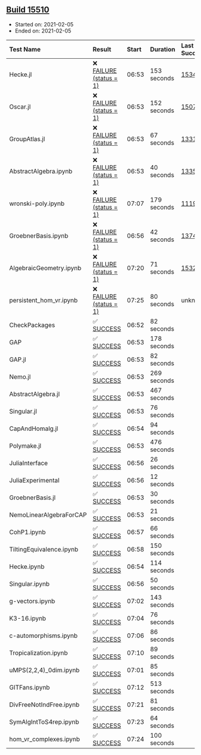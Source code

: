 ## [Build 15510](https://oscarci.mathematik.uni-kl.de/job/oscar/15510/)

* Started on: 2021-02-05
* Ended on: 2021-02-05

| Test Name    | Result | Start | Duration | Last Success | First Failure |
|:-------------|:-------|:------|:---------|:-------------|:--------------|
| Hecke.jl | ❌ [FAILURE (status = 1)](https://oscarci.mathematik.uni-kl.de/job/oscar/15510/artifact/logs/build-15510/Hecke.jl.log) | 06:53 | 153 seconds | [15344](https://oscarci.mathematik.uni-kl.de/job/oscar/15344/) | [15348](https://oscarci.mathematik.uni-kl.de/job/oscar/15348/) |
| Oscar.jl | ❌ [FAILURE (status = 1)](https://oscarci.mathematik.uni-kl.de/job/oscar/15510/artifact/logs/build-15510/Oscar.jl.log) | 06:53 | 152 seconds | [15079](https://oscarci.mathematik.uni-kl.de/job/oscar/15079/) | [15080](https://oscarci.mathematik.uni-kl.de/job/oscar/15080/) |
| GroupAtlas.jl | ❌ [FAILURE (status = 1)](https://oscarci.mathematik.uni-kl.de/job/oscar/15510/artifact/logs/build-15510/GroupAtlas.jl.log) | 06:53 | 67 seconds | [13311](https://oscarci.mathematik.uni-kl.de/job/oscar/13311/) | [13312](https://oscarci.mathematik.uni-kl.de/job/oscar/13312/) |
| AbstractAlgebra.ipynb | ❌ [FAILURE (status = 1)](https://oscarci.mathematik.uni-kl.de/job/oscar/15510/artifact/logs/build-15510/AbstractAlgebra.ipynb.log) | 06:53 | 40 seconds | [13355](https://oscarci.mathematik.uni-kl.de/job/oscar/13355/) | [13356](https://oscarci.mathematik.uni-kl.de/job/oscar/13356/) |
| wronski-poly.ipynb | ❌ [FAILURE (status = 1)](https://oscarci.mathematik.uni-kl.de/job/oscar/15510/artifact/logs/build-15510/wronski-poly.ipynb.log) | 07:07 | 179 seconds | [11192](https://oscarci.mathematik.uni-kl.de/job/oscar/11192/) | [11193](https://oscarci.mathematik.uni-kl.de/job/oscar/11193/) |
| GroebnerBasis.ipynb | ❌ [FAILURE (status = 1)](https://oscarci.mathematik.uni-kl.de/job/oscar/15510/artifact/logs/build-15510/GroebnerBasis.ipynb.log) | 06:56 | 42 seconds | [13748](https://oscarci.mathematik.uni-kl.de/job/oscar/13748/) | [13749](https://oscarci.mathematik.uni-kl.de/job/oscar/13749/) |
| AlgebraicGeometry.ipynb | ❌ [FAILURE (status = 1)](https://oscarci.mathematik.uni-kl.de/job/oscar/15510/artifact/logs/build-15510/AlgebraicGeometry.ipynb.log) | 07:20 | 71 seconds | [15322](https://oscarci.mathematik.uni-kl.de/job/oscar/15322/) | [15323](https://oscarci.mathematik.uni-kl.de/job/oscar/15323/) |
| persistent_hom_vr.ipynb | ❌ [FAILURE (status = 1)](https://oscarci.mathematik.uni-kl.de/job/oscar/15510/artifact/logs/build-15510/persistent_hom_vr.ipynb.log) | 07:25 | 80 seconds | unknown | unknown |
| CheckPackages | ✅ [SUCCESS](https://oscarci.mathematik.uni-kl.de/job/oscar/15510/artifact/logs/build-15510/CheckPackages.log) | 06:52 | 82 seconds |  |  |
| GAP | ✅ [SUCCESS](https://oscarci.mathematik.uni-kl.de/job/oscar/15510/artifact/logs/build-15510/GAP.log) | 06:53 | 178 seconds |  |  |
| GAP.jl | ✅ [SUCCESS](https://oscarci.mathematik.uni-kl.de/job/oscar/15510/artifact/logs/build-15510/GAP.jl.log) | 06:53 | 82 seconds |  |  |
| Nemo.jl | ✅ [SUCCESS](https://oscarci.mathematik.uni-kl.de/job/oscar/15510/artifact/logs/build-15510/Nemo.jl.log) | 06:53 | 269 seconds |  |  |
| AbstractAlgebra.jl | ✅ [SUCCESS](https://oscarci.mathematik.uni-kl.de/job/oscar/15510/artifact/logs/build-15510/AbstractAlgebra.jl.log) | 06:53 | 467 seconds |  |  |
| Singular.jl | ✅ [SUCCESS](https://oscarci.mathematik.uni-kl.de/job/oscar/15510/artifact/logs/build-15510/Singular.jl.log) | 06:53 | 76 seconds |  |  |
| CapAndHomalg.jl | ✅ [SUCCESS](https://oscarci.mathematik.uni-kl.de/job/oscar/15510/artifact/logs/build-15510/CapAndHomalg.jl.log) | 06:54 | 94 seconds |  |  |
| Polymake.jl | ✅ [SUCCESS](https://oscarci.mathematik.uni-kl.de/job/oscar/15510/artifact/logs/build-15510/Polymake.jl.log) | 06:53 | 476 seconds |  |  |
| JuliaInterface | ✅ [SUCCESS](https://oscarci.mathematik.uni-kl.de/job/oscar/15510/artifact/logs/build-15510/JuliaInterface.log) | 06:56 | 26 seconds |  |  |
| JuliaExperimental | ✅ [SUCCESS](https://oscarci.mathematik.uni-kl.de/job/oscar/15510/artifact/logs/build-15510/JuliaExperimental.log) | 06:56 | 12 seconds |  |  |
| GroebnerBasis.jl | ✅ [SUCCESS](https://oscarci.mathematik.uni-kl.de/job/oscar/15510/artifact/logs/build-15510/GroebnerBasis.jl.log) | 06:53 | 30 seconds |  |  |
| NemoLinearAlgebraForCAP | ✅ [SUCCESS](https://oscarci.mathematik.uni-kl.de/job/oscar/15510/artifact/logs/build-15510/NemoLinearAlgebraForCAP.log) | 06:53 | 21 seconds |  |  |
| CohP1.ipynb | ✅ [SUCCESS](https://oscarci.mathematik.uni-kl.de/job/oscar/15510/artifact/logs/build-15510/CohP1.ipynb.log) | 06:57 | 66 seconds |  |  |
| TiltingEquivalence.ipynb | ✅ [SUCCESS](https://oscarci.mathematik.uni-kl.de/job/oscar/15510/artifact/logs/build-15510/TiltingEquivalence.ipynb.log) | 06:58 | 150 seconds |  |  |
| Hecke.ipynb | ✅ [SUCCESS](https://oscarci.mathematik.uni-kl.de/job/oscar/15510/artifact/logs/build-15510/Hecke.ipynb.log) | 06:54 | 114 seconds |  |  |
| Singular.ipynb | ✅ [SUCCESS](https://oscarci.mathematik.uni-kl.de/job/oscar/15510/artifact/logs/build-15510/Singular.ipynb.log) | 06:56 | 50 seconds |  |  |
| g-vectors.ipynb | ✅ [SUCCESS](https://oscarci.mathematik.uni-kl.de/job/oscar/15510/artifact/logs/build-15510/g-vectors.ipynb.log) | 07:02 | 143 seconds |  |  |
| K3-16.ipynb | ✅ [SUCCESS](https://oscarci.mathematik.uni-kl.de/job/oscar/15510/artifact/logs/build-15510/K3-16.ipynb.log) | 07:04 | 76 seconds |  |  |
| c-automorphisms.ipynb | ✅ [SUCCESS](https://oscarci.mathematik.uni-kl.de/job/oscar/15510/artifact/logs/build-15510/c-automorphisms.ipynb.log) | 07:06 | 86 seconds |  |  |
| Tropicalization.ipynb | ✅ [SUCCESS](https://oscarci.mathematik.uni-kl.de/job/oscar/15510/artifact/logs/build-15510/Tropicalization.ipynb.log) | 07:10 | 89 seconds |  |  |
| uMPS(2,2,4)_0dim.ipynb | ✅ [SUCCESS](https://oscarci.mathematik.uni-kl.de/job/oscar/15510/artifact/logs/build-15510/uMPS-2-2-4-_0dim.ipynb.log) | 07:01 | 85 seconds |  |  |
| GITFans.ipynb | ✅ [SUCCESS](https://oscarci.mathematik.uni-kl.de/job/oscar/15510/artifact/logs/build-15510/GITFans.ipynb.log) | 07:12 | 513 seconds |  |  |
| DivFreeNotIndFree.ipynb | ✅ [SUCCESS](https://oscarci.mathematik.uni-kl.de/job/oscar/15510/artifact/logs/build-15510/DivFreeNotIndFree.ipynb.log) | 07:21 | 81 seconds |  |  |
| SymAlgIntToS4rep.ipynb | ✅ [SUCCESS](https://oscarci.mathematik.uni-kl.de/job/oscar/15510/artifact/logs/build-15510/SymAlgIntToS4rep.ipynb.log) | 07:23 | 64 seconds |  |  |
| hom_vr_complexes.ipynb | ✅ [SUCCESS](https://oscarci.mathematik.uni-kl.de/job/oscar/15510/artifact/logs/build-15510/hom_vr_complexes.ipynb.log) | 07:24 | 100 seconds |  |  |
